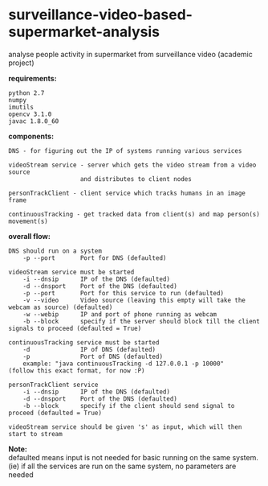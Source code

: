 # surveillance-video-based-supermarket-analysis
analyse people activity in supermarket from surveillance video (academic project)

<b>requirements:</b>

	python 2.7
	numpy
	imutils
	opencv 3.1.0
	javac 1.8.0_60

<b>components:</b>

	DNS - for figuring out the IP of systems running various services
	
	videoStream service - server which gets the video stream from a video source 
						and distributes to client nodes

	personTrackClient - client service which tracks humans in an image frame

	continuousTracking - get tracked data from client(s) and map person(s) movement(s)


<b>overall flow:</b>

	DNS should run on a system
		-p --port 		Port for DNS (defaulted)

	videoStream service must be started 
		-i --dnsip  	IP of the DNS (defaulted)
		-d --dnsport 	Port of the DNS (defaulted)
		-p --port 		Port for this service to run (defaulted)
		-v --video 		Video source (leaving this empty will take the webcam as source) (defaulted)
		-w --webip		IP and port of phone running as webcam
		-b --block 		specify if the server should block till the client signals to proceed (defaulted = True)

	continuousTracking service must be started
		-d 				IP of DNS (defaulted)
		-p 				Port of DNS (defaulted)
		example: "java continuousTracking -d 127.0.0.1 -p 10000"	(follow this exact format, for now :P)

	personTrackClient service 
		-i --dnsip  	IP of the DNS (defaulted)
		-d --dnsport 	Port of the DNS (defaulted)
		-b --block 		specify if the client should send signal to proceed (defaulted = True)

	videoStream service should be given 's' as input, which will then start to stream

<b>Note:</b> <br>	defaulted means input is not needed for basic running on the same system. (ie) if all the services are run on the same system, no parameters are needed
